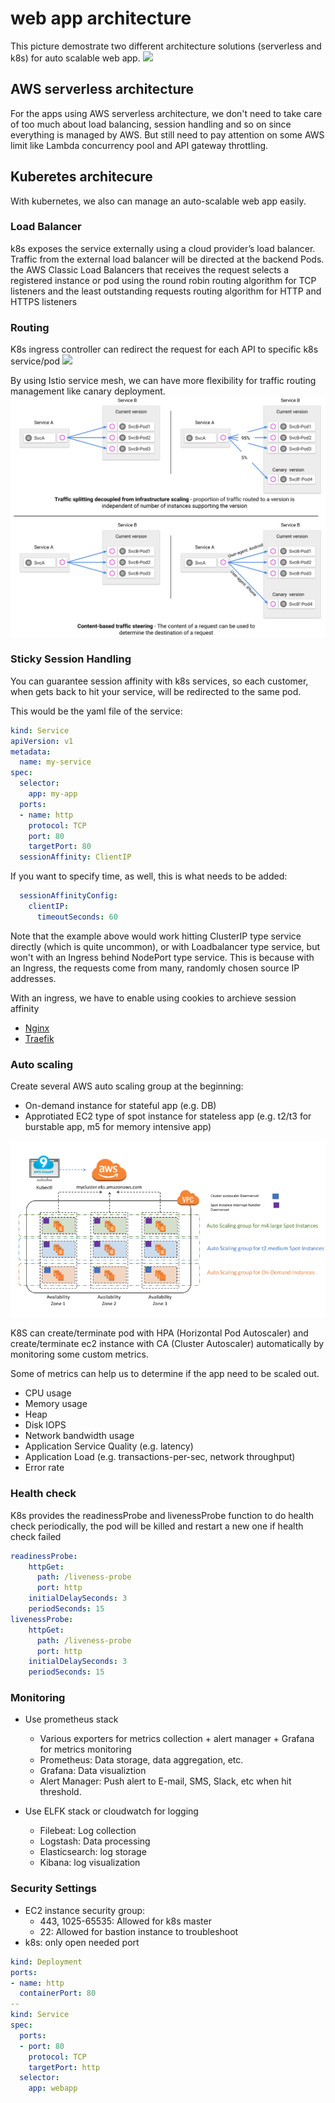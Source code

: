 <!--
title: 'web app architecture'
description: 'This AWS lambda function will terminate AWS EC2 instance daily when the last commit of specific github repository:branch is older than 3 days.'
layout: Doc
framework: v1
platform: AWS
language: nodeJS
authorName: 'Tony Lee'
-->
# web app architecture
This picture demostrate two different architecture solutions (serverless and k8s) for auto scalable web app.
![](https://raw.githubusercontent.com/dogzzdogzz/web-app-architecture/master/webapp_architecture.png)

## AWS serverless architecture
For the apps using AWS serverless architecture, we don't need to take care of too much about load balancing, session handling and so on since everything is managed by AWS. But still need to pay attention on some AWS limit like Lambda concurrency pool and API gateway throttling.

## Kuberetes architecure
With kubernetes, we also can manage an auto-scalable web app easily.

### Load Balancer
k8s exposes the service externally using a cloud provider’s load balancer. Traffic from the external load balancer will be directed at the backend Pods. the AWS Classic Load Balancers that receives the request selects a registered instance or pod using the round robin routing algorithm for TCP listeners and the least outstanding requests routing algorithm for HTTP and HTTPS listeners

### Routing
K8s ingress controller can redirect the request for each API to specific k8s service/pod
![](https://raw.githubusercontent.com/dogzzdogzz/web-app-architecture/master/ingress-controller.jpg)

By using Istio service mesh, we can have more flexibility for traffic routing management like canary deployment.
![](https://raw.githubusercontent.com/dogzzdogzz/web-app-architecture/master/istio-TrafficManagementOverview.jpg)

### Sticky Session Handling
You can guarantee session affinity with k8s services, so each customer, when gets back to hit your service, will be redirected to the same pod.

This would be the yaml file of the service:

```yaml
kind: Service
apiVersion: v1
metadata:
  name: my-service
spec:
  selector:
    app: my-app
  ports:
  - name: http
    protocol: TCP
    port: 80
    targetPort: 80
  sessionAffinity: ClientIP
```

If you want to specify time, as well, this is what needs to be added:

```yaml
  sessionAffinityConfig:
    clientIP:
      timeoutSeconds: 60
```

Note that the example above would work hitting ClusterIP type service directly (which is quite uncommon), or with Loadbalancer type service, but won't with an Ingress behind NodePort type service.
This is because with an Ingress, the requests come from many, randomly chosen source IP addresses.

With an ingress, we have to enable using cookies to archieve session affinity
- [Nginx](https://kubernetes.github.io/ingress-nginx/examples/affinity/cookie/)
- [Traefik](https://docs.traefik.io/configuration/backends/kubernetes/)

### Auto scaling
Create several AWS auto scaling group at the beginning:
- On-demand instance for stateful app (e.g. DB)
- Approtiated EC2 type of spot instance for stateless app (e.g. t2/t3 for burstable app, m5 for memory intensive app)

![](https://raw.githubusercontent.com/dogzzdogzz/web-app-architecture/master/aws-auto-scaling.png)

K8S can create/terminate pod with HPA (Horizontal Pod Autoscaler) and create/terminate ec2 instance with CA (Cluster Autoscaler) automatically by monitoring some custom metrics.

Some of metrics can help us to determine if the app need to be scaled out.
- CPU usage
- Memory usage
- Heap
- Disk IOPS
- Network bandwidth usage
- Application Service Quality (e.g. latency)
- Application Load (e.g. transactions-per-sec, network throughput)
- Error rate

### Health check
K8s provides the readinessProbe and livenessProbe function to do health check periodically, the pod will be killed and restart a new one if health check failed

```yaml
readinessProbe:
    httpGet:
      path: /liveness-probe
      port: http
    initialDelaySeconds: 3
    periodSeconds: 15
livenessProbe:
    httpGet:
      path: /liveness-probe
      port: http
    initialDelaySeconds: 3
    periodSeconds: 15
```

### Monitoring
- Use prometheus stack
  - Various exporters for metrics collection + alert manager + Grafana for metrics monitoring
  - Prometheus: Data storage, data aggregation, etc.
  - Grafana: Data visualiztion
  - Alert Manager: Push alert to E-mail, SMS, Slack, etc when hit threshold.
  
- Use ELFK stack or cloudwatch for logging
  - Filebeat: Log collection
  - Logstash: Data processing
  - Elasticsearch: log storage
  - Kibana: log visualization

### Security Settings
- EC2 instance security group:
  - 443, 1025-65535: Allowed for k8s master
  - 22: Allowed for bastion instance to troubleshoot
- k8s: only open needed port
```yaml
kind: Deployment
ports:
- name: http
  containerPort: 80
--
kind: Service
spec:
  ports:
  - port: 80
    protocol: TCP
    targetPort: http
  selector:
    app: webapp
```